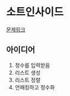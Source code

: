 # 소트인사이드
[문제링크](https://www.acmicpc.net/problem/1427)

## 아이디어

1. 정수를 입력받음 
2. 리스트 생성
3. 리스트 정렬
4. 언패킹하고 정수화